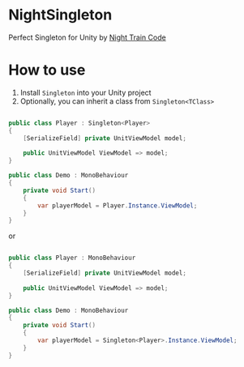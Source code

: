 # NightSingleton
Perfect Singleton for Unity by [Night Train Code](https://www.youtube.com/c/NightTrainCode/)

# How to use

1. Install `Singleton` into your Unity project
2. Optionally, you can inherit a class from `Singleton<TClass>`

```csharp

public class Player : Singleton<Player>
{
    [SerializeField] private UnitViewModel model;
    
    public UnitViewModel ViewModel => model;
}

public class Demo : MonoBehaviour
{
    private void Start()
    {
        var playerModel = Player.Instance.ViewModel;
    }
}

```

or

```csharp

public class Player : MonoBehaviour
{
    [SerializeField] private UnitViewModel model;
    
    public UnitViewModel ViewModel => model;
}

public class Demo : MonoBehaviour
{
    private void Start()
    {
        var playerModel = Singleton<Player>.Instance.ViewModel;
    }
}

```
